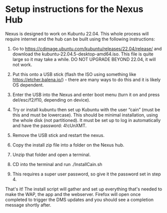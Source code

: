 # Setup instructions for the Nexus Hub

Nexus is designed to work on Kubuntu 22.04. This whole process will require internet and the hub can be built using the following instructions:

1. Go to https://cdimage.ubuntu.com/kubuntu/releases/22.04/release/ and download the kubuntu-22.04.5-desktop-amd64.iso. This file is quite large so it may take a while. DO NOT UPGRADE BEYOND 22.04, it will not work.

2. Put this onto a USB stick (flash the ISO using something like https://etcher.balena.io/) - there are many ways to do this and it is likely OS dependent.

3. Enter the USB into the Nexus and enter boot menu (turn it on and press del/esc/f2/f10, depending on device).

4. Try or install kubuntu then set up Kubuntu with the user “cain” (must be this and must be lowercase). This should be minimal installation, using the whole disk (not partitioned). It must be set up to log in automatically and have the password: 4!cUnXMT.

5. Remove the USB stick and restart the nexus.

6. Copy the install zip file into a folder on the Nexus hub.

7. Unzip that folder and open a terminal.

8. CD into the terminal and run ./InstallCain.sh

9. This requires a super user password, so give it the password set in step 4.

That's it! The install script will gather and set up everything that's needed to make the WAP, the app and the webserver. Firefox will open once completed to trigger the DMS updates and you should see a completion message shortly after.
